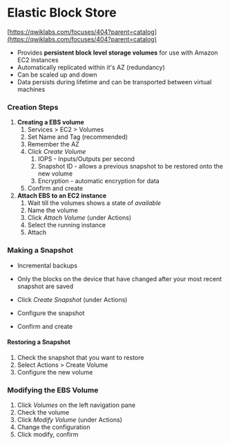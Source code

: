 # Elastic Block Store

[https://qwiklabs.com/focuses/404?parent=catalog](https://qwiklabs.com/focuses/404?parent=catalog)

* Provides **persistent block level storage volumes** for use with Amazon EC2 instances
* Automatically replicated within it's AZ \(redundancy\)
* Can be scaled up and down
* Data persists during lifetime and can be transported between virtual machines

### Creation Steps

1. **Creating a EBS volume**
   1. Services &gt; EC2 &gt; Volumes
   2. Set Name and Tag \(recommended\)
   3. Remember the AZ
   4. Click _Create Volume_
      1. IOPS - Inputs/Outputs per second
      2. Snapshot ID - allows a previous snapshot to be restored onto the new volume
      3. Encryption - automatic encryption for data
   5. Confirm and create
2. **Attach EBS to an EC2 instance** 
   1. Wait till the volumes shows a state of _available_
   2. Name the volume
   3. Click _Attach Volume_ \(under Actions\)
   4. Select the running instance
   5. Attach

### Making a Snapshot

* Incremental backups
* Only the blocks on the device that have changed after your most recent snapshot are saved

* Click _Create Snapshot_ \(under Actions\)

* Configure the snapshot
* Confirm and create

#### Restoring a Snapshot

1. Check the snapshot that you want to restore
2. Select Actions &gt; Create Volume
3. Configure the new volume

### Modifying the EBS Volume

1. Click _Volumes_ on the left navigation pane
2. Check the volume
3. Click _Modify Volume_ \(under Actions\)
4. Change the configuration
5. Click modify, confirm



